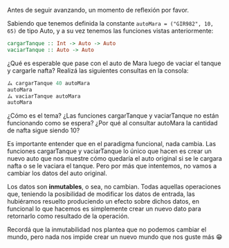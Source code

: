 Antes de seguir avanzando, un momento de reflexión por favor.

Sabiendo que tenemos definida la constante `autoMara = ("GIR982", 10, 65)` de tipo Auto, y a su vez tenemos las funciones vistas anteriormente:

```haskell
cargarTanque :: Int -> Auto -> Auto
vaciarTanque :: Auto -> Auto
```

¿Qué es esperable que pase con el auto de Mara luego de vaciar el tanque y cargarle nafta? Realizá las siguientes consultas en la consola:

```haskell
ム cargarTanque 40 autoMara
autoMara
ム vaciarTanque autoMara
autoMara
```

¿Cómo es el tema? ¿Las funciones cargarTanque y vaciarTanque no están funcionando como se espera? ¿Por qué al consultar autoMara la cantidad de nafta sigue siendo 10?

Es importante entender que en el paradigma funcional, nada cambia. Las funciones cargarTanque y vaciarTanque lo único que hacen es crear un nuevo auto que nos muestre cómo quedaría el auto original si se le cargara nafta o se le vaciara el tanque. Pero por más que intentemos, no vamos a cambiar los datos del auto original.

Los datos son **inmutables**, o sea, no cambian. Todas aquellas operaciones que, teniendo la posibilidad de modificar los datos de entrada, las hubiéramos resuelto produciendo un efecto sobre dichos datos, en funcional lo que hacemos es simplemente crear un nuevo dato para retornarlo como resultado de la operación.

Recordá que la inmutabilidad nos plantea que no podemos cambiar el mundo, pero nada nos impide crear un nuevo mundo que nos guste más :grin: